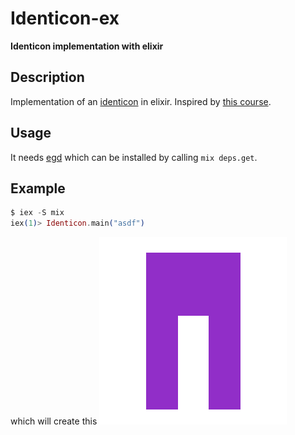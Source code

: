 # Identicon-ex

**Identicon implementation with elixir**

## Description

Implementation of an [identicon](https://en.wikipedia.org/wiki/Identicon) in elixir.
Inspired by [this course](https://www.udemy.com/the-complete-elixir-and-phoenix-bootcamp-and-tutorial).


## Usage

It needs [egd](http://erlang.org/documentation/doc-7.0/lib/percept-0.8.11/doc/html/egd.html) which can be installed by calling `mix deps.get`.

## Example

```elixir
$ iex -S mix
iex(1)> Identicon.main("asdf")
```

which will create this
![asdf](/asdf.png?raw=true)
